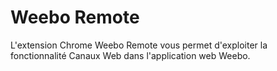 # Weebo Remote
L'extension Chrome Weebo Remote vous permet d'exploiter la fonctionnalité Canaux Web dans l'application web Weebo.